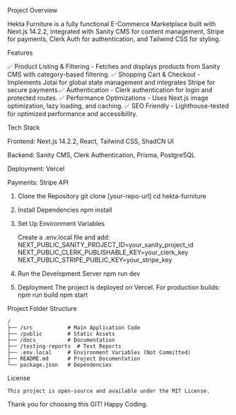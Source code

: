 Project Overview

Hekta Furniture is a fully functional E-Commerce Marketplace built with Next.js 14.2.2, integrated with Sanity CMS for content management, Stripe for payments, Clerk Auth for authentication, and Tailwind CSS for styling.

Features

✅ Product Listing & Filtering - Fetches and displays products from Sanity CMS with category-based filtering.
✅ Shopping Cart & Checkout - Implements Jotai for global state management and integrates Stripe for secure payments.✅ Authentication - Clerk authentication for login and protected routes.
✅ Performance Optimizations - Uses Next.js image optimization, lazy loading, and caching.
✅ SEO Friendly - Lighthouse-tested for optimized performance and accessibility.


Tech Stack

Frontend: Next.js 14.2.2, React, Tailwind CSS, ShadCN UI

Backend: Sanity CMS, Clerk Authentication, Prisma, PostgreSQL

Deployment: Vercel

Payments: Stripe API


1. Clone the Repository
    git clone [your-repo-url]
    cd hekta-furniture

2. Install Dependencies
    npm install

3. Set Up Environment Variables

    Create a .env.local file and add:
        NEXT_PUBLIC_SANITY_PROJECT_ID=your_sanity_project_id
        NEXT_PUBLIC_CLERK_PUBLISHABLE_KEY=your_clerk_key
        NEXT_PUBLIC_STRIPE_PUBLIC_KEY=your_stripe_key

4. Run the Development Server
    npm run dev

5. Deployment
    The project is deployed on Vercel. For production builds:
        npm run build
        npm start

Project Folder Structure

    /
    ├── /src           # Main Application Code
    ├── /public        # Static Assets
    ├── /docs          # Documentation
    ├── /testing-reports  # Test Reports
    ├── .env.local     # Environment Variables (Not Committed)
    ├── README.md      # Project Documentation
    └── package.json   # Dependencies

License

    This project is open-source and available under the MIT License.


Thank you for choosing this GIT! Happy Coding.